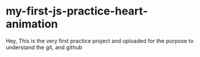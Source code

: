 ﻿# my-first-js-practice-heart-animation
 
 Hey, This is the very first practice project and uploaded for the purpose to understand the git, and github 

